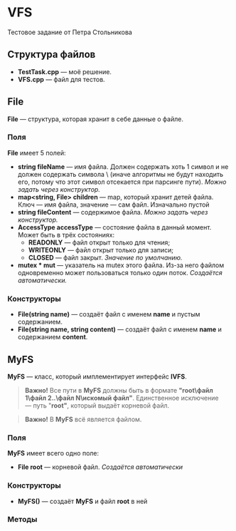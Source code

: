 # VFS

Тестовое задание от Петра Стольникова

## Структура файлов

* **TestTask.cpp** — моё решение.
* **VFS.cpp** — файл для тестов.

## File

**File** — структура, которая хранит в себе данные о файле. 

### Поля
**File** имеет 5 полей:
* **string fileName** — имя файла. Должен содержать хоть 1 символ и не должен содержать символа \ (иначе алгоритмы не будут находить его, потому что этот символ отсекается при парсинге пути). _Можно задать через конструктор._
* **map<string, File> children** — map, который хранит детей файла. Ключ — имя файла, значение — сам файл. Изначально пустой
* **string fileContent** — содержимое файла. _Можно задать через конструктор._
* **AccessType accessType** — состояние файла в данный момент. Может быть в трёх состояниях:
  * **READONLY** — файл открыт только для чтения;
  * **WRITEONLY** — файл открыт только для записи;
  * **CLOSED** — файл закрыт. _Значение по умолчанию._
*  **mutex * mut** — указатель на mutex этого файла. Из-за него файлом одновременно может пользоваться только один поток. _Создаётся автоматически._

### Конструкторы

* **File(string name)** — создаёт файл с именем **name** и пустым содержанием.
* **File(string name, string content)** — создаёт файл с именем **name** и содержанием **content**.

## MyFS

**MyFS** — класс, который имплементирует интерфейс **IVFS**.
> **Важно!** Все пути в **MyFS** должны быть в формате **"root\файл 1\файл 2\..\файл N\искомый файл"**. Единственное исключение — путь "**root"**, который выдаёт корневой файл.  

> **Важно!** В **MyFS** всё является файлом.

### Поля

**MyFS** имеет всего одно поле:
* **File root** — корневой файл. _Создаётся автоматически_

### Конструкторы

* **MyFS()** — создаёт **MyFS** и файл **root** в ней

### Методы

